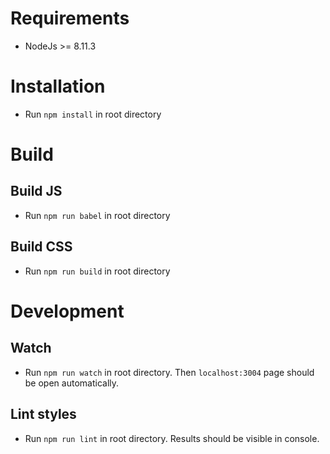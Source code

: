 # Requirements

- NodeJs >= 8.11.3

# Installation

- Run `npm install` in root directory

# Build

## Build JS

- Run `npm run babel` in root directory

## Build CSS

- Run `npm run build` in root directory

# Development

## Watch

- Run `npm run watch` in root directory. Then `localhost:3004` page should be open automatically.

## Lint styles

- Run `npm run lint` in root directory. Results should be visible in console.
